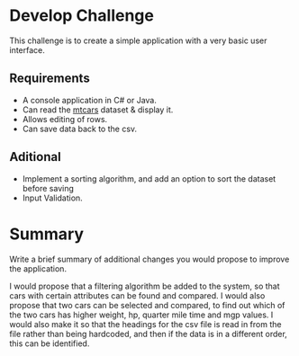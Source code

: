 # Develop Challenge

This challenge is to create a simple application with a very basic user interface.

## Requirements

* A console application in C# or Java. 
* Can read the [mtcars](/mtcars.csv) dataset & display it.
* Allows editing of rows.
* Can save data back to the csv.

## Aditional
* Implement a sorting algorithm, and add an option to sort the dataset before saving
* Input Validation.

# Summary
Write a brief summary of additional changes you would propose to improve the application.

I would propose that a filtering algorithm be added to the system, so that cars with certain attributes can be found and compared.
I would also propose that two cars can be selected and compared, to find out which of the two cars has higher weight, hp, quarter mile time and mgp values.
I would also make it so that the headings for the csv file is read in from the file rather than being hardcoded, and then if the data is in a different order, this can be identified.
